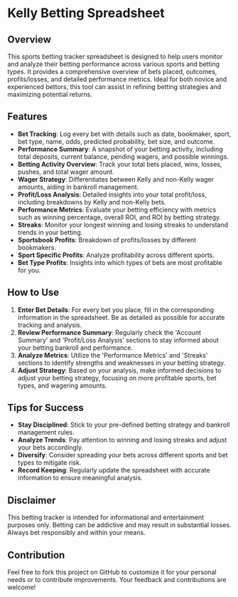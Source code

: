 # Kelly Betting Spreadsheet

## Overview
This sports betting tracker spreadsheet is designed to help users monitor and analyze their betting performance across various sports and betting types. It provides a comprehensive overview of bets placed, outcomes, profits/losses, and detailed performance metrics. Ideal for both novice and experienced bettors, this tool can assist in refining betting strategies and maximizing potential returns.

## Features
- **Bet Tracking**: Log every bet with details such as date, bookmaker, sport, bet type, name, odds, predicted probability, bet size, and outcome.
- **Performance Summary**: A snapshot of your betting activity, including total deposits, current balance, pending wagers, and possible winnings.
- **Betting Activity Overview**: Track your total bets placed, wins, losses, pushes, and total wager amount.
- **Wager Strategy**: Differentiates between Kelly and non-Kelly wager amounts, aiding in bankroll management.
- **Profit/Loss Analysis**: Detailed insights into your total profit/loss, including breakdowns by Kelly and non-Kelly bets.
- **Performance Metrics**: Evaluate your betting efficiency with metrics such as winning percentage, overall ROI, and ROI by betting strategy.
- **Streaks**: Monitor your longest winning and losing streaks to understand trends in your betting.
- **Sportsbook Profits**: Breakdown of profits/losses by different bookmakers.
- **Sport Specific Profits**: Analyze profitability across different sports.
- **Bet Type Profits**: Insights into which types of bets are most profitable for you.

## How to Use
1. **Enter Bet Details**: For every bet you place, fill in the corresponding information in the spreadsheet. Be as detailed as possible for accurate tracking and analysis.
2. **Review Performance Summary**: Regularly check the 'Account Summary' and 'Profit/Loss Analysis' sections to stay informed about your betting bankroll and performance.
3. **Analyze Metrics**: Utilize the 'Performance Metrics' and 'Streaks' sections to identify strengths and weaknesses in your betting strategy.
4. **Adjust Strategy**: Based on your analysis, make informed decisions to adjust your betting strategy, focusing on more profitable sports, bet types, and wagering amounts.

## Tips for Success
- **Stay Disciplined**: Stick to your pre-defined betting strategy and bankroll management rules.
- **Analyze Trends**: Pay attention to winning and losing streaks and adjust your bets accordingly.
- **Diversify**: Consider spreading your bets across different sports and bet types to mitigate risk.
- **Record Keeping**: Regularly update the spreadsheet with accurate information to ensure meaningful analysis.

## Disclaimer
This betting tracker is intended for informational and entertainment purposes only. Betting can be addictive and may result in substantial losses. Always bet responsibly and within your means.

## Contribution
Feel free to fork this project on GitHub to customize it for your personal needs or to contribute improvements. Your feedback and contributions are welcome!
